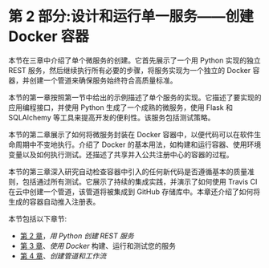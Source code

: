 # 第 2 部分:设计和运行单一服务——创建 Docker 容器

本节在三章中介绍了单个微服务的创建。它首先展示了一个用 Python 实现的独立 REST 服务，然后继续执行所有必要的步骤，将服务实现为一个独立的 Docker 容器，并创建一个管道来确保服务始终符合高质量标准。

本节的第一章按照第一节中给出的示例描述了单个服务的实现。它描述了要实现的应用编程接口，并使用 Python 生成了一个成熟的微服务，使用 Flask 和 SQLAlchemy 等工具来提高开发的便利性。该服务包括测试策略。

本节的第二章展示了如何将微服务封装在 Docker 容器中，以便代码可以在软件生命周期中不变地执行。介绍了 Docker 的基本用法，如构建和运行容器、使用环境变量以及如何执行测试。还描述了共享并入公共注册中心的容器的过程。

本节的第三章深入研究自动检查容器中引入的任何新代码是否遵循基本的质量准则，包括通过所有测试。它展示了持续的集成实践，并演示了如何使用 Travis CI 在云中创建一个管道，该管道将被集成到 GitHub 存储库中。本章还介绍了如何将生成的容器自动推入注册表。

本节包括以下章节:

*   [第 2 章](02.html)，*用 Python 创建 REST 服务*
*   [第 3 章](03.html)、*使用 Docker* 构建、运行和测试您的服务
*   [第 4 章](04.html)、*创建管道和工作流*